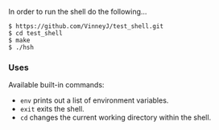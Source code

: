In order to run the shell do the following...

```
$ https://github.com/VinneyJ/test_shell.git
$ cd test_shell
$ make
$ ./hsh
```

### Uses
Available built-in commands:
- `env` prints out a list of environment variables.
- `exit` exits the shell.
- `cd` changes the current working directory within the shell.
